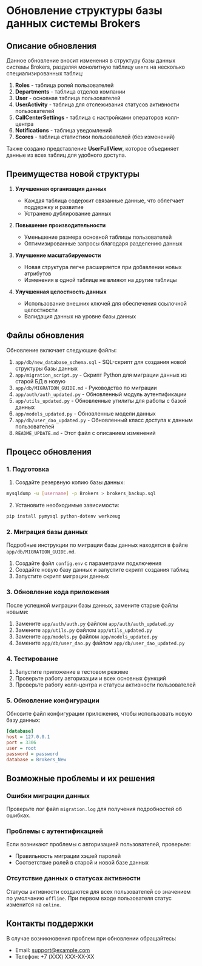 # Обновление структуры базы данных системы Brokers

## Описание обновления

Данное обновление вносит изменения в структуру базы данных системы Brokers, разделяя монолитную таблицу `users` на несколько специализированных таблиц:

1. **Roles** - таблица ролей пользователей
2. **Departments** - таблица отделов компании
3. **User** - основная таблица пользователей
4. **UserActivity** - таблица для отслеживания статусов активности пользователей
5. **CallCenterSettings** - таблица с настройками операторов колл-центра
6. **Notifications** - таблица уведомлений
7. **Scores** - таблица статистики пользователей (без изменений)

Также создано представление **UserFullView**, которое объединяет данные из всех таблиц для удобного доступа.

## Преимущества новой структуры

1. **Улучшенная организация данных**
   - Каждая таблица содержит связанные данные, что облегчает поддержку и развитие
   - Устранено дублирование данных

2. **Повышение производительности**
   - Уменьшение размера основной таблицы пользователей
   - Оптимизированные запросы благодаря разделению данных

3. **Улучшение масштабируемости**
   - Новая структура легче расширяется при добавлении новых атрибутов
   - Изменения в одной таблице не влияют на другие таблицы

4. **Улучшенная целостность данных**
   - Использование внешних ключей для обеспечения ссылочной целостности
   - Валидация данных на уровне базы данных

## Файлы обновления

Обновление включает следующие файлы:

1. `app/db/new_database_schema.sql` - SQL-скрипт для создания новой структуры базы данных
2. `app/migration_script.py` - Скрипт Python для миграции данных из старой БД в новую
3. `app/db/MIGRATION_GUIDE.md` - Руководство по миграции
4. `app/auth/auth_updated.py` - Обновленный модуль аутентификации
5. `app/utils_updated.py` - Обновленные утилиты для работы с базой данных
6. `app/models_updated.py` - Обновленные модели данных
7. `app/db/user_dao_updated.py` - Обновленный класс доступа к данным пользователей
8. `README_UPDATE.md` - Этот файл с описанием изменений

## Процесс обновления

### 1. Подготовка

1. Создайте резервную копию базы данных:

```bash
mysqldump -u [username] -p Brokers > brokers_backup.sql
```

2. Установите необходимые зависимости:

```bash
pip install pymysql python-dotenv werkzeug
```

### 2. Миграция базы данных

Подробные инструкции по миграции базы данных находятся в файле `app/db/MIGRATION_GUIDE.md`.

1. Создайте файл `config.env` с параметрами подключения
2. Создайте новую базу данных и запустите скрипт создания таблиц
3. Запустите скрипт миграции данных

### 3. Обновление кода приложения

После успешной миграции базы данных, замените старые файлы новыми:

1. Замените `app/auth/auth.py` файлом `app/auth/auth_updated.py`
2. Замените `app/utils.py` файлом `app/utils_updated.py`
3. Замените `app/models.py` файлом `app/models_updated.py`
4. Замените `app/db/user_dao.py` файлом `app/db/user_dao_updated.py`

### 4. Тестирование

1. Запустите приложение в тестовом режиме
2. Проверьте работу авторизации и всех основных функций
3. Проверьте работу колл-центра и статусы активности пользователей

### 5. Обновление конфигурации

Обновите файл конфигурации приложения, чтобы использовать новую базу данных:

```ini
[database]
host = 127.0.0.1
port = 3306
user = root
password = password
database = Brokers_New
```

## Возможные проблемы и их решения

### Ошибки миграции данных

Проверьте лог файл `migration.log` для получения подробностей об ошибках.

### Проблемы с аутентификацией

Если возникают проблемы с авторизацией пользователей, проверьте:
- Правильность миграции хэшей паролей
- Соответствие ролей в старой и новой базе данных

### Отсутствие данных о статусах активности

Статусы активности создаются для всех пользователей со значением по умолчанию `offline`. При первом входе пользователя статус изменится на `online`.

## Контакты поддержки

В случае возникновения проблем при обновлении обращайтесь:

- Email: support@example.com
- Телефон: +7 (XXX) XXX-XX-XX 